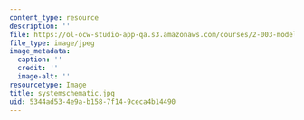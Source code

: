 ```yaml
---
content_type: resource
description: ''
file: https://ol-ocw-studio-app-qa.s3.amazonaws.com/courses/2-003-modeling-dynamics-and-control-i-spring-2005/5344ad534e9ab1587f149ceca4b14490_systemschematic.jpg
file_type: image/jpeg
image_metadata:
  caption: ''
  credit: ''
  image-alt: ''
resourcetype: Image
title: systemschematic.jpg
uid: 5344ad53-4e9a-b158-7f14-9ceca4b14490
---
```

